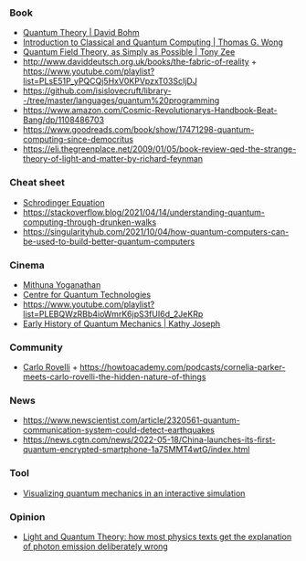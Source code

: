 ### Book 

- [Quantum Theory | David Bohm](https://www.youtube.com/watch?v=-bf9rxkBUHc&lc=UgxtGTVegzpRLat0LGZ4AaABAg)
- [Introduction to Classical and Quantum Computing | Thomas G. Wong](https://www.thomaswong.net/introduction-to-classical-and-quantum-computing-1e3p.pdf)
- [Quantum Field Theory, as Simply as Possible | Tony Zee](https://twitter.com/curiouswavefn/status/1553186104987111425)
- http://www.daviddeutsch.org.uk/books/the-fabric-of-reality + https://www.youtube.com/playlist?list=PLsE51P_yPQCQj5HxV0KPVpzxT03ScIjDJ
- https://github.com/isislovecruft/library--/tree/master/languages/quantum%20programming
- https://www.amazon.com/Cosmic-Revolutionarys-Handbook-Beat-Bang/dp/1108486703
- https://www.goodreads.com/book/show/17471298-quantum-computing-since-democritus
- https://eli.thegreenplace.net/2009/01/05/book-review-qed-the-strange-theory-of-light-and-matter-by-richard-feynman

### Cheat sheet 

- [Schrodinger Equation](http://hyperphysics.phy-astr.gsu.edu/hbase/quantum/schr.html)
- https://stackoverflow.blog/2021/04/14/understanding-quantum-computing-through-drunken-walks
- https://singularityhub.com/2021/10/04/how-quantum-computers-can-be-used-to-build-better-quantum-computers

### Cinema 

- [Mithuna Yoganathan](https://www.youtube.com/user/LookingGlassUniverse/about)
- [Centre for Quantum Technologies](https://www.youtube.com/c/quantumlah/playlists)
- https://www.youtube.com/playlist?list=PLEBQWzRBb4ioWmrK6jpS3fUI6d_2JeKRp
- [Early History of Quantum Mechanics | Kathy Joseph](https://www.youtube.com/playlist?list=PLepnjl2hm9tG2VXMd1edYxATvFdA3hcLP)

### Community 

- [Carlo Rovelli](https://www.cpt.univ-mrs.fr/~rovelli) + https://howtoacademy.com/podcasts/cornelia-parker-meets-carlo-rovelli-the-hidden-nature-of-things

### News

- https://www.newscientist.com/article/2320561-quantum-communication-system-could-detect-earthquakes
- https://news.cgtn.com/news/2022-05-18/China-launches-its-first-quantum-encrypted-smartphone-1a7SMMT4wtG/index.html

### Tool 

- [Visualizing quantum mechanics in an interactive simulation](https://lab.quantumflytrap.com/lab)

### Opinion 

- [Light and Quantum Theory: how most physics texts get the explanation of photon emission deliberately wrong](https://www.bretthall.org/light)